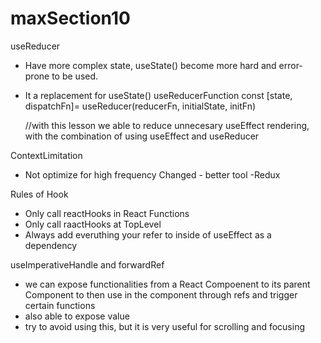 # maxSection10

useReducer

- Have more complex state, useState() become more hard and error-prone to be used.
- It a replacement for useState()
  useReducerFunction
  const [state, dispatchFn]= useReducer(reducerFn, initialState, initFn)

  //with this lesson we able to reduce unnecesary useEffect rendering, with the combination of using useEffect and useReducer

ContextLimitation

- Not optimize for high frequency Changed - better tool -Redux

Rules of Hook

- Only call reactHooks in React Functions
- Only call raactHooks at TopLevel
- Always add everuthing your refer to inside of useEffect as a dependency

useImperativeHandle and forwardRef

- we can expose functionalities from a React Compoenent to its parent Component to then use in the component through refs and trigger certain functions
- also able to expose value
- try to avoid using this, but it is very useful for scrolling and focusing
